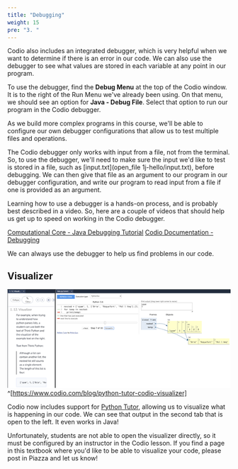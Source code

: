 ```yaml
---
title: "Debugging"
weight: 15
pre: "3. "
---
```

Codio also includes an integrated debugger, which is very helpful when we want to determine if there is an error in our code. We can also use the debugger to see what values are stored in each variable at any point in our program.

To use the debugger, find the **Debug Menu** at the top of the Codio window. It is to the right of the Run Menu we've already been using. On that menu, we should see an option for **Java - Debug File**. Select that option to run our program in the Codio debugger.

As we build more complex programs in this course, we'll be able to configure our own debugger configurations that allow us to test multiple files and operations.

The Codio debugger only works with input from a file, not from the terminal. So, to use the debugger, we'll need to make sure the input we'd like to test is stored in a file, such as [input.txt](open_file 1j-hello/input.txt), before debugging. We can then give that file as an argument to our program in our debugger configuration, and write our program to read input from a file if one is provided as an argument.

Learning how to use a debugger is a hands-on process, and is probably best described in a video. So, here are a couple of videos that should help us get up to speed on working in the Codio debugger. 

[Computational Core - Java Debugging Tutorial](https://core.cs.ksu.edu/2-cc210/2-primitive-data-types/04-java-run-debug/)
[Codio Documentation - Debugging](https://codio.com/docs/ide/features/debugging/)

We can always use the debugger to help us find problems in our code. 

## Visualizer

![Codio Visualizer](../../../images/1/1.3.x.3.visualizer.png)^[https://www.codio.com/blog/python-tutor-codio-visualizer]

Codio now includes support for [Python Tutor](http://pythontutor.com/), allowing us to visualize what is happening in our code. We can see that output in the second tab that is open to the left. It even works in Java!

Unfortunately, students are not able to open the visualizer directly, so it must be configured by an instructor in the Codio lesson. If you find a page in this textbook where you'd like to be able to visualize your code, please post in Piazza and let us know!

